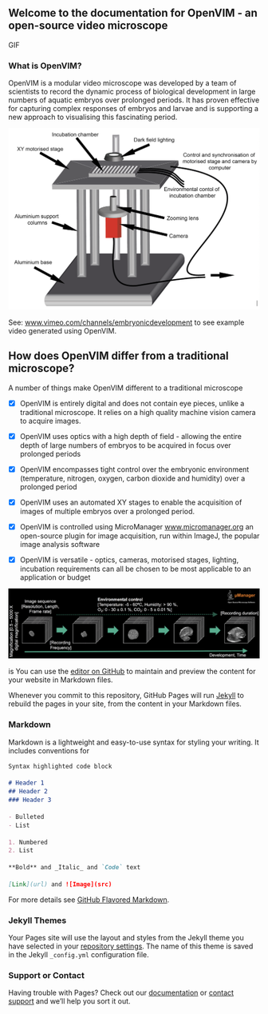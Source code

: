 ## Welcome to the documentation for OpenVIM - an open-source video microscope

GIF 

### What is OpenVIM?
OpenVIM is a modular video microscope was developed by a team of scientists to record the dynamic process of biological development in large numbers of aquatic embryos over prolonged periods. It has proven effective for capturing complex responses of embryos and larvae and is supporting a new approach to visualising this fascinating period.


<img src="https://github.com/otills/openvim/blob/master/OpenVIM.png" title="OpenVIM Figure" width="700">

See: www.vimeo.com/channels/embryonicdevelopment to see example video generated using OpenVIM.

## How does OpenVIM differ from a traditional microscope?
A number of things make OpenVIM different to a traditional microscope
- [x] OpenVIM is entirely digital and does not contain eye pieces, unlike a traditional microscope. It relies on a high quality machine vision camera to acquire images.
- [x] OpenVIM uses optics with a high depth of field - allowing the entire depth of large numbers of embryos to be acquired in focus over prolonged periods
- [x] OpenVIM encompasses tight control over the embryonic environment (temperature, nitrogen, oxygen, carbon dioxide and humidity) over a prolonged period
- [x] OpenVIM uses an automated XY stages to enable the acquisition of images of multiple embryos over a prolonged period.
- [x] OpenVIM is controlled using MicroManager www.micromanager.org an open-source plugin for image acquisition, run within ImageJ, the popular image analysis software
- [x] OpenVIM is versatile - optics, cameras, motorised stages, lighting, incubation requirements can all be chosen to be most applicable to an application or budget


<img src="https://github.com/otills/openvim/blob/master/acquisitionSchematic.png" title="Acquisition Schematic" width="700">



is You can use the [editor on GitHub](https://github.com/otills/openvim/edit/master/README.md) to maintain and preview the content for your website in Markdown files.

Whenever you commit to this repository, GitHub Pages will run [Jekyll](https://jekyllrb.com/) to rebuild the pages in your site, from the content in your Markdown files.

### Markdown

Markdown is a lightweight and easy-to-use syntax for styling your writing. It includes conventions for

```markdown
Syntax highlighted code block

# Header 1
## Header 2
### Header 3

- Bulleted
- List

1. Numbered
2. List

**Bold** and _Italic_ and `Code` text

[Link](url) and ![Image](src)
```

For more details see [GitHub Flavored Markdown](https://guides.github.com/features/mastering-markdown/).

### Jekyll Themes

Your Pages site will use the layout and styles from the Jekyll theme you have selected in your [repository settings](https://github.com/otills/openvim/settings). The name of this theme is saved in the Jekyll `_config.yml` configuration file.

### Support or Contact

Having trouble with Pages? Check out our [documentation](https://help.github.com/categories/github-pages-basics/) or [contact support](https://github.com/contact) and we’ll help you sort it out.

